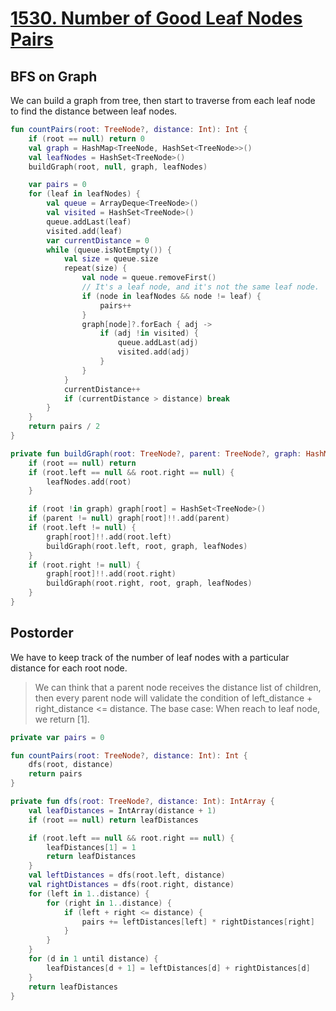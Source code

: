 # [1530. Number of Good Leaf Nodes Pairs](https://leetcode.com/problems/number-of-good-leaf-nodes-pairs/description/)

## BFS on Graph
We can build a graph from tree, then start to traverse from each leaf node to find the distance between leaf nodes.

```kotlin
fun countPairs(root: TreeNode?, distance: Int): Int {
    if (root == null) return 0
    val graph = HashMap<TreeNode, HashSet<TreeNode>>()
    val leafNodes = HashSet<TreeNode>()
    buildGraph(root, null, graph, leafNodes)

    var pairs = 0
    for (leaf in leafNodes) {
        val queue = ArrayDeque<TreeNode>()
        val visited = HashSet<TreeNode>()
        queue.addLast(leaf)
        visited.add(leaf)
        var currentDistance = 0
        while (queue.isNotEmpty()) {
            val size = queue.size
            repeat(size) {
                val node = queue.removeFirst()
                // It's a leaf node, and it's not the same leaf node.
                if (node in leafNodes && node != leaf) {
                    pairs++
                }
                graph[node]?.forEach { adj ->
                    if (adj !in visited) {
                        queue.addLast(adj)
                        visited.add(adj)
                    }
                }
            }   
            currentDistance++
            if (currentDistance > distance) break
        }
    }
    return pairs / 2
}

private fun buildGraph(root: TreeNode?, parent: TreeNode?, graph: HashMap<TreeNode, HashSet<TreeNode>>, leafNodes: HashSet<TreeNode>) {
    if (root == null) return
    if (root.left == null && root.right == null) {
        leafNodes.add(root)
    }

    if (root !in graph) graph[root] = HashSet<TreeNode>()
    if (parent != null) graph[root]!!.add(parent)
    if (root.left != null) {
        graph[root]!!.add(root.left)
        buildGraph(root.left, root, graph, leafNodes)
    }
    if (root.right != null) {
        graph[root]!!.add(root.right)
        buildGraph(root.right, root, graph, leafNodes)
    } 
}
```

## Postorder
We have to keep track of the number of leaf nodes with a particular distance for each root node.

> We can think that a parent node receives the distance list of children, then every parent node will validate the condition of left_distance + right_distance <= distance. The base case: When reach to leaf node, we return [1].

```kotlin
private var pairs = 0

fun countPairs(root: TreeNode?, distance: Int): Int {
    dfs(root, distance)
    return pairs
}

private fun dfs(root: TreeNode?, distance: Int): IntArray {
    val leafDistances = IntArray(distance + 1)
    if (root == null) return leafDistances

    if (root.left == null && root.right == null) {
        leafDistances[1] = 1
        return leafDistances
    }
    val leftDistances = dfs(root.left, distance)
    val rightDistances = dfs(root.right, distance)
    for (left in 1..distance) {
        for (right in 1..distance) {
            if (left + right <= distance) {
                pairs += leftDistances[left] * rightDistances[right]
            }
        }
    }
    for (d in 1 until distance) {
        leafDistances[d + 1] = leftDistances[d] + rightDistances[d]
    }
    return leafDistances
}